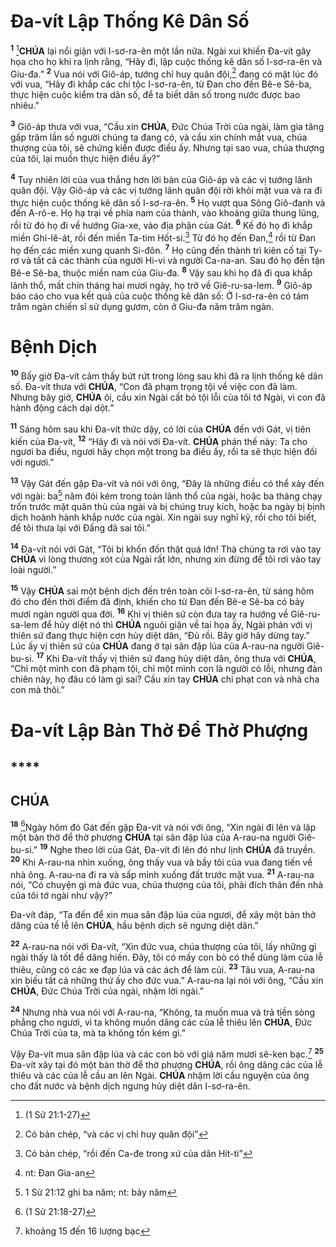 # Đa-vít Lập Thống Kê Dân Số
<sup><b>1</b></sup> [^1@-92884e9a-ca16-41ad-966e-1ab45744ac39]**CHÚA** lại nổi giận với I-sơ-ra-ên một lần nữa. Ngài xui khiến Đa-vít gây họa cho họ khi ra lịnh rằng, “Hãy đi, lập cuộc thống kê dân số I-sơ-ra-ên và Giu-đa.” <sup><b>2</b></sup> Vua nói với Giô-áp, tướng chỉ huy quân đội,[^1-92884e9a-ca16-41ad-966e-1ab45744ac39] đang có mặt lúc đó với vua, “Hãy đi khắp các chi tộc I-sơ-ra-ên, từ Đan cho đến Bê-e Sê-ba, thực hiện cuộc kiểm tra dân số, để ta biết dân số trong nước được bao nhiêu.”

<sup><b>3</b></sup> Giô-áp thưa với vua, “Cầu xin **CHÚA**, Đức Chúa Trời của ngài, làm gia tăng gấp trăm lần số người chúng ta đang có, và cầu xin chính mắt vua, chúa thượng của tôi, sẽ chứng kiến được điều ấy. Nhưng tại sao vua, chúa thượng của tôi, lại muốn thực hiện điều ấy?”

<sup><b>4</b></sup> Tuy nhiên lời của vua thắng hơn lời bàn của Giô-áp và các vị tướng lãnh quân đội. Vậy Giô-áp và các vị tướng lãnh quân đội rời khỏi mặt vua và ra đi thực hiện cuộc thống kê dân số I-sơ-ra-ên. <sup><b>5</b></sup> Họ vượt qua Sông Giô-đanh và đến A-rô-e. Họ hạ trại về phía nam của thành, vào khoảng giữa thung lũng, rồi từ đó họ đi về hướng Gia-xe, vào địa phận của Gát. <sup><b>6</b></sup> Kế đó họ đi khắp miền Ghi-lê-át, rồi đến miền Ta-tim Hốt-si.[^2-92884e9a-ca16-41ad-966e-1ab45744ac39] Từ đó họ đến Đan,[^3-92884e9a-ca16-41ad-966e-1ab45744ac39] rồi từ Đan họ đến các miền xung quanh Si-đôn. <sup><b>7</b></sup> Họ cũng đến thành trì kiên cố tại Ty-rơ và tất cả các thành của người Hi-vi và người Ca-na-an. Sau đó họ đến tận Bê-e Sê-ba, thuộc miền nam của Giu-đa. <sup><b>8</b></sup> Vậy sau khi họ đã đi qua khắp lãnh thổ, mất chín tháng hai mươi ngày, họ trở về Giê-ru-sa-lem. <sup><b>9</b></sup> Giô-áp báo cáo cho vua kết quả của cuộc thống kê dân số: Ở I-sơ-ra-ên có tám trăm ngàn chiến sĩ sử dụng gươm, còn ở Giu-đa năm trăm ngàn.

# Bệnh Dịch
<sup><b>10</b></sup> Bấy giờ Đa-vít cảm thấy bứt rứt trong lòng sau khi đã ra lịnh thống kê dân số. Đa-vít thưa với **CHÚA**, “Con đã phạm trọng tội về việc con đã làm. Nhưng bây giờ, **CHÚA** ôi, cầu xin Ngài cất bỏ tội lỗi của tôi tớ Ngài, vì con đã hành động cách dại dột.”

<sup><b>11</b></sup> Sáng hôm sau khi Đa-vít thức dậy, có lời của **CHÚA** đến với Gát, vị tiên kiến của Đa-vít, <sup><b>12</b></sup> “Hãy đi và nói với Đa-vít. **CHÚA** phán thế này: Ta cho ngươi ba điều, ngươi hãy chọn một trong ba điều ấy, rồi ta sẽ thực hiện đối với ngươi.”

<sup><b>13</b></sup> Vậy Gát đến gặp Đa-vít và nói với ông, “Đây là những điều có thể xảy đến với ngài: ba[^4-92884e9a-ca16-41ad-966e-1ab45744ac39] năm đói kém trong toàn lãnh thổ của ngài, hoặc ba tháng chạy trốn trước mặt quân thù của ngài và bị chúng truy kích, hoặc ba ngày bị bịnh dịch hoành hành khắp nước của ngài. Xin ngài suy nghĩ kỹ, rồi cho tôi biết, để tôi thưa lại với Đấng đã sai tôi.”

<sup><b>14</b></sup> Đa-vít nói với Gát, “Tôi bị khốn đốn thật quá lớn! Thà chúng ta rơi vào tay **CHÚA** vì lòng thương xót của Ngài rất lớn, nhưng xin đừng để tôi rơi vào tay loài người.”

<sup><b>15</b></sup> Vậy **CHÚA** sai một bệnh dịch đến trên toàn cõi I-sơ-ra-ên, từ sáng hôm đó cho đến thời điểm đã định, khiến cho từ Đan đến Bê-e Sê-ba có bảy mươi ngàn người qua đời. <sup><b>16</b></sup> Khi vị thiên sứ còn đưa tay ra hướng về Giê-ru-sa-lem để hủy diệt nó thì **CHÚA** nguôi giận về tai họa ấy, Ngài phán với vị thiên sứ đang thực hiện cơn hủy diệt dân, “Đủ rồi. Bây giờ hãy dừng tay.” Lúc ấy vị thiên sứ của **CHÚA** đang ở tại sân đập lúa của A-rau-na người Giê-bu-si. <sup><b>17</b></sup> Khi Đa-vít thấy vị thiên sứ đang hủy diệt dân, ông thưa với **CHÚA**, “Chỉ một mình con đã phạm tội, chỉ một mình con là người có lỗi, nhưng đàn chiên này, họ đâu có làm gì sai? Cầu xin tay **CHÚA** chỉ phạt con và nhà cha con mà thôi.”

# Đa-vít Lập Bàn Thờ Để Thờ Phượng

## ****

## CHÚA
<sup><b>18</b></sup> [^2@-92884e9a-ca16-41ad-966e-1ab45744ac39]Ngày hôm đó Gát đến gặp Đa-vít và nói với ông, “Xin ngài đi lên và lập một bàn thờ để thờ phượng **CHÚA** tại sân đập lúa của A-rau-na người Giê-bu-si.” <sup><b>19</b></sup> Nghe theo lời của Gát, Đa-vít đi lên đó như lịnh **CHÚA** đã truyền. <sup><b>20</b></sup> Khi A-rau-na nhìn xuống, ông thấy vua và bầy tôi của vua đang tiến về nhà ông. A-rau-na đi ra và sấp mình xuống đất trước mặt vua. <sup><b>21</b></sup> A-rau-na nói, “Có chuyện gì mà đức vua, chúa thượng của tôi, phải đích thân đến nhà của tôi tớ ngài như vậy?”

Đa-vít đáp, “Ta đến để xin mua sân đập lúa của ngươi, để xây một bàn thờ dâng của tế lễ lên **CHÚA**, hầu bệnh dịch sẽ ngưng diệt dân.”

<sup><b>22</b></sup> A-rau-na nói với Đa-vít, “Xin đức vua, chúa thượng của tôi, lấy những gì ngài thấy là tốt để dâng hiến. Đây, tôi có mấy con bò có thể dùng làm của lễ thiêu, cũng có các xe đạp lúa và các ách để làm củi. <sup><b>23</b></sup> Tâu vua, A-rau-na xin biếu tất cả những thứ ấy cho đức vua.” A-rau-na lại nói với ông, “Cầu xin **CHÚA**, Đức Chúa Trời của ngài, nhậm lời ngài.”

<sup><b>24</b></sup> Nhưng nhà vua nói với A-rau-na, “Không, ta muốn mua và trả tiền sòng phẳng cho ngươi, vì ta không muốn dâng các của lễ thiêu lên **CHÚA**, Đức Chúa Trời của ta, mà ta không tốn kém gì.”

Vậy Đa-vít mua sân đập lúa và các con bò với giá năm mươi sê-ken bạc.[^5-92884e9a-ca16-41ad-966e-1ab45744ac39] <sup><b>25</b></sup> Đa-vít xây tại đó một bàn thờ để thờ phượng **CHÚA**, rồi ông dâng các của lễ thiêu và các của lễ cầu an lên Ngài. **CHÚA** nhậm lời cầu nguyện của ông cho đất nước và bệnh dịch ngưng hủy diệt dân I-sơ-ra-ên.

[^1-92884e9a-ca16-41ad-966e-1ab45744ac39]: Có bản chép, “và các vị chỉ huy quân đội”
[^2-92884e9a-ca16-41ad-966e-1ab45744ac39]: Có bản chép, “rồi đến Ca-đe trong xứ của dân Hít-ti”
[^3-92884e9a-ca16-41ad-966e-1ab45744ac39]: nt: Đan Gia-an
[^4-92884e9a-ca16-41ad-966e-1ab45744ac39]: 1 Sử 21:12 ghi ba năm; nt: bảy năm
[^5-92884e9a-ca16-41ad-966e-1ab45744ac39]: khoảng 15 đến 16 lượng bạc
[^1@-92884e9a-ca16-41ad-966e-1ab45744ac39]: (1 Sử 21:1-27)
[^2@-92884e9a-ca16-41ad-966e-1ab45744ac39]: (1 Sử 21:18-27)